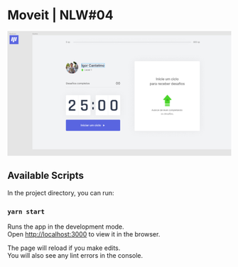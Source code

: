 # Moveit | NLW#04

![home](https://github.com/Igorbrands/moveit/blob/main/public/print-home.png?raw=true)

## Available Scripts

In the project directory, you can run:

### `yarn start`

Runs the app in the development mode.\
Open [http://localhost:3000](http://localhost:3000) to view it in the browser.

The page will reload if you make edits.\
You will also see any lint errors in the console.
